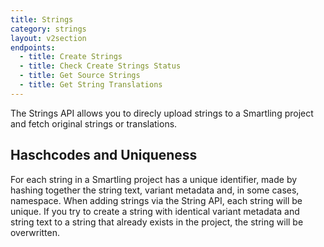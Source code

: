 ```yaml
---
title: Strings
category: strings
layout: v2section
endpoints:
  - title: Create Strings
  - title: Check Create Strings Status
  - title: Get Source Strings
  - title: Get String Translations
---
```



The Strings API allows you to direcly upload strings to a Smartling project and fetch original strings or translations.

## Haschcodes and Uniqueness

For each string in a Smartling project has a unique identifier, made by hashing together the string text, variant metadata and, in some cases, namespace. When adding strings via the String API, each string will be unique. If you try to create a string with identical variant metadata and string text to a string that already exists in the project, the string will be overwritten.